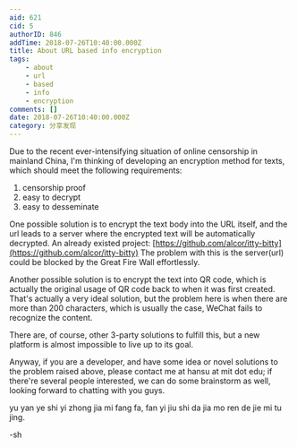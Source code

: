 ```yaml
---
aid: 621
cid: 5
authorID: 846
addTime: 2018-07-26T10:40:00.000Z
title: About URL based info encryption
tags:
    - about
    - url
    - based
    - info
    - encryption
comments: []
date: 2018-07-26T10:40:00.000Z
category: 分享发现
---
```


Due to the recent ever-intensifying situation of online censorship in mainland China, I'm thinking of developing an encryption method for texts, which should meet the following requirements:

1.  censorship proof
2.  easy to decrypt
3.  easy to desseminate

One possible solution is to encrypt the text body into the URL itself, and the url leads to a server where the encrypted text will be automatically decrypted. An already existed project: [https://github.com/alcor/itty-bitty](https://github.com/alcor/itty-bitty) The problem with this is the server(url) could be blocked by the Great Fire Wall effortlessly.

Another possible solution is to encrypt the text into QR code, which is actually the original usage of QR code back to when it was first created. That's actually a very ideal solution, but the problem here is when there are more than 200 characters, which is usually the case, WeChat fails to recognize the content.

There are, of course, other 3-party solutions to fulfill this, but a new platform is almost impossible to live up to its goal.

Anyway, if you are a developer, and have some idea or novel solutions to the problem raised above, please contact me at hansu at mit dot edu; if there're several people interested, we can do some brainstorm as well, looking forward to chatting with you guys.

yu yan ye shi yi zhong jia mi fang fa, fan yi jiu shi da jia mo ren de jie mi tu jing.

\-sh
